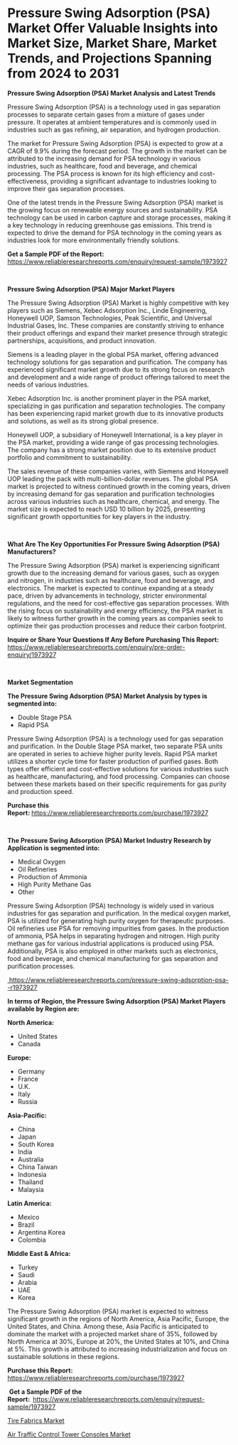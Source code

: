 <p><h1>Pressure Swing Adsorption (PSA) Market Offer Valuable Insights into Market Size, Market Share, Market Trends, and Projections Spanning from 2024 to 2031</h1></p><p><strong>Pressure Swing Adsorption (PSA) Market Analysis and Latest Trends</strong></p>
<p><p>Pressure Swing Adsorption (PSA) is a technology used in gas separation processes to separate certain gases from a mixture of gases under pressure. It operates at ambient temperatures and is commonly used in industries such as gas refining, air separation, and hydrogen production. </p><p>The market for Pressure Swing Adsorption (PSA) is expected to grow at a CAGR of 9.9% during the forecast period. The growth in the market can be attributed to the increasing demand for PSA technology in various industries, such as healthcare, food and beverage, and chemical processing. The PSA process is known for its high efficiency and cost-effectiveness, providing a significant advantage to industries looking to improve their gas separation processes. </p><p>One of the latest trends in the Pressure Swing Adsorption (PSA) market is the growing focus on renewable energy sources and sustainability. PSA technology can be used in carbon capture and storage processes, making it a key technology in reducing greenhouse gas emissions. This trend is expected to drive the demand for PSA technology in the coming years as industries look for more environmentally friendly solutions.</p></p>
<p><strong>Get a Sample PDF of the Report:&nbsp;</strong> <a href="https://www.reliableresearchreports.com/enquiry/request-sample/1973927">https://www.reliableresearchreports.com/enquiry/request-sample/1973927</a></p>
<p>&nbsp;</p>
<p><strong>Pressure Swing Adsorption (PSA) Major Market Players</strong></p>
<p><p>The Pressure Swing Adsorption (PSA) Market is highly competitive with key players such as Siemens, Xebec Adsorption Inc., Linde Engineering, Honeywell UOP, Samson Technologies, Peak Scientific, and Universal Industrial Gases, Inc. These companies are constantly striving to enhance their product offerings and expand their market presence through strategic partnerships, acquisitions, and product innovation.</p><p>Siemens is a leading player in the global PSA market, offering advanced technology solutions for gas separation and purification. The company has experienced significant market growth due to its strong focus on research and development and a wide range of product offerings tailored to meet the needs of various industries.</p><p>Xebec Adsorption Inc. is another prominent player in the PSA market, specializing in gas purification and separation technologies. The company has been experiencing rapid market growth due to its innovative products and solutions, as well as its strong global presence.</p><p>Honeywell UOP, a subsidiary of Honeywell International, is a key player in the PSA market, providing a wide range of gas processing technologies. The company has a strong market position due to its extensive product portfolio and commitment to sustainability.</p><p>The sales revenue of these companies varies, with Siemens and Honeywell UOP leading the pack with multi-billion-dollar revenues. The global PSA market is projected to witness continued growth in the coming years, driven by increasing demand for gas separation and purification technologies across various industries such as healthcare, chemical, and energy. The market size is expected to reach USD 10 billion by 2025, presenting significant growth opportunities for key players in the industry.</p></p>
<p>&nbsp;</p>
<p><strong>What Are The Key Opportunities For Pressure Swing Adsorption (PSA) Manufacturers?</strong></p>
<p><p>The Pressure Swing Adsorption (PSA) market is experiencing significant growth due to the increasing demand for various gases, such as oxygen and nitrogen, in industries such as healthcare, food and beverage, and electronics. The market is expected to continue expanding at a steady pace, driven by advancements in technology, stricter environmental regulations, and the need for cost-effective gas separation processes. With the rising focus on sustainability and energy efficiency, the PSA market is likely to witness further growth in the coming years as companies seek to optimize their gas production processes and reduce their carbon footprint.</p></p>
<p><strong>Inquire or Share Your Questions If Any Before Purchasing This Report:</strong> <a href="https://www.reliableresearchreports.com/enquiry/pre-order-enquiry/1973927">https://www.reliableresearchreports.com/enquiry/pre-order-enquiry/1973927</a></p>
<p>&nbsp;</p>
<p><strong>Market Segmentation</strong></p>
<p><strong>The Pressure Swing Adsorption (PSA) Market Analysis by types is segmented into:</strong></p>
<p><ul><li>Double Stage PSA</li><li>Rapid PSA</li></ul></p>
<p><p>Pressure Swing Adsorption (PSA) is a technology used for gas separation and purification. In the Double Stage PSA market, two separate PSA units are operated in series to achieve higher purity levels. Rapid PSA market utilizes a shorter cycle time for faster production of purified gases. Both types offer efficient and cost-effective solutions for various industries such as healthcare, manufacturing, and food processing. Companies can choose between these markets based on their specific requirements for gas purity and production speed.</p></p>
<p><strong>Purchase this Report:&nbsp;</strong><a href="https://www.reliableresearchreports.com/purchase/1973927">https://www.reliableresearchreports.com/purchase/1973927</a></p>
<p>&nbsp;</p>
<p><strong>The Pressure Swing Adsorption (PSA) Market Industry Research by Application is segmented into:</strong></p>
<p><ul><li>Medical Oxygen</li><li>Oil Refineries</li><li>Production of Ammonia</li><li>High Purity Methane Gas</li><li>Other</li></ul></p>
<p><p>Pressure Swing Adsorption (PSA) technology is widely used in various industries for gas separation and purification. In the medical oxygen market, PSA is utilized for generating high purity oxygen for therapeutic purposes. Oil refineries use PSA for removing impurities from gases. In the production of ammonia, PSA helps in separating hydrogen and nitrogen. High purity methane gas for various industrial applications is produced using PSA. Additionally, PSA is also employed in other markets such as electronics, food and beverage, and chemical manufacturing for gas separation and purification processes.</p></p>
<p><a href="https://www.reliableresearchreports.com/pressure-swing-adsorption-psa--r1973927">&nbsp;https://www.reliableresearchreports.com/pressure-swing-adsorption-psa--r1973927</a></p>
<p><strong>In terms of Region, the Pressure Swing Adsorption (PSA) Market Players available by Region are:</strong></p>
<p>
    <p> <strong> North America: </strong>
        <ul>
            <li>United States</li>
            <li>Canada</li>
        </ul>
        </p> 
    <p> <strong> Europe: </strong>
        <ul>
            <li>Germany</li>
            <li>France</li>
            <li>U.K.</li>
            <li>Italy</li>
            <li>Russia</li>
        </ul>
        </p> 
    <p> <strong> Asia-Pacific: </strong>
        <ul>
            <li>China</li>
            <li>Japan</li>
            <li>South Korea</li>
            <li>India</li>
            <li>Australia</li>
            <li>China Taiwan</li>
            <li>Indonesia</li>
            <li>Thailand</li>
            <li>Malaysia</li>
        </ul>
        </p> 
    <p> <strong> Latin America: </strong>
        <ul>
            <li>Mexico</li>
            <li>Brazil</li>
            <li>Argentina Korea</li>
            <li>Colombia</li>
        </ul>
        </p> 
    <p> <strong> Middle East & Africa: </strong>
        <ul>
            <li>Turkey</li>
            <li>Saudi</li>
            <li>Arabia</li>
            <li>UAE</li>
            <li>Korea</li>
        </ul>
    </p>
    </p>
<p><p>The Pressure Swing Adsorption (PSA) market is expected to witness significant growth in the regions of North America, Asia Pacific, Europe, the United States, and China. Among these, Asia Pacific is anticipated to dominate the market with a projected market share of 35%, followed by North America at 30%, Europe at 20%, the United States at 10%, and China at 5%. This growth is attributed to increasing industrialization and focus on sustainable solutions in these regions.</p></p>
<p><strong>Purchase this Report: </strong><a href="https://www.reliableresearchreports.com/purchase/1973927">https://www.reliableresearchreports.com/purchase/1973927</a></p>
<p>&nbsp;<strong>Get a Sample PDF of the Report:&nbsp;&nbsp;</strong><a href="https://www.reliableresearchreports.com/enquiry/request-sample/1973927">https://www.reliableresearchreports.com/enquiry/request-sample/1973927</a></p>
<p><strong></strong></p>
<p><p><a href="https://issuu.com/reportprime-2/docs/tire-fabrics-market-size-2030.pptx">Tire Fabrics Market</a></p><p><a href="https://github.com/dimitrishawkinswaynenp91rgz/Market-Research-Report-List-2/blob/main/air-traffic-control-tower-consoles-market.md">Air Traffic Control Tower Consoles Market</a></p></p>